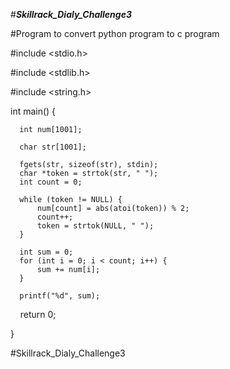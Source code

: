 #*******Skillrack_Dialy_Challenge3*******


#Program to convert python program to c program



  #include <stdio.h>

  
  #include <stdlib.h>

  
  #include <string.h>


  int main() {

  
      int num[1001];
      
      char str[1001];
    
      fgets(str, sizeof(str), stdin);
      char *token = strtok(str, " ");
      int count = 0;
    
      while (token != NULL) {
          num[count] = abs(atoi(token)) % 2;
          count++;
          token = strtok(NULL, " ");
      }
    
      int sum = 0;
      for (int i = 0; i < count; i++) {
          sum += num[i];
      }
    
      printf("%d", sum);
    
      return 0;

   
  }

  
#Skillrack_Dialy_Challenge3

